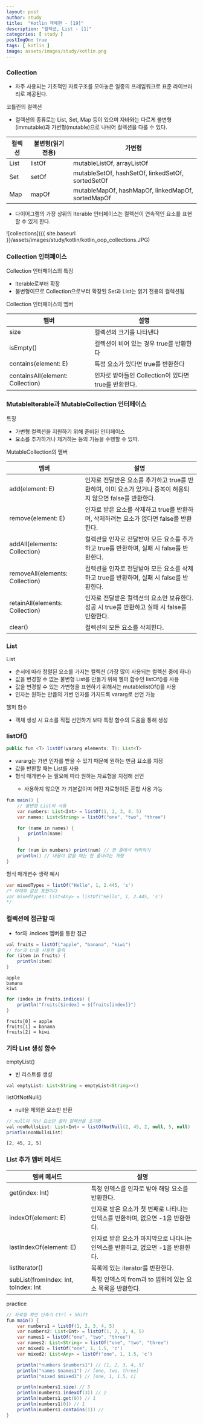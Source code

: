 ```yaml
---
layout: post
author: study
title:  "Kotlin 객체편 - [19]"
description: "컬렉션, List - [1]"
categories: [ study ]
postImgOn: true
tags: [ kotlin ]
image: assets/images/study/kotlin.png
---
```



### Collection

- 자주 사용되는 기초적인 자료구조를 모아놓은 일종의 프레임워크로 표준 라이브러리로 제공된다.

코틀린의 컬렉션
- 컬렉션의 종류로는 List, Set, Map 등이 있으며 자바와는 다르게 불변형(immutable)과 가변형(mutable)으로 나뉘어 컬렉션을 다룰 수 있다.

| 컬렉션 | 불변형(읽기 전용) | 가변형 |
| --- | --- | --- |
| List | listOf | mutableListOf, arrayListOf |
| Set | setOf | mutableSetOf, hashSetOf, linkedSetOf, sortedSetOf |
| Map | mapOf | mutableMapOf, hashMapOf, linkedMapOf, sortedMapOf |


- 다이어그램의 가장 상위의 Iterable 인터페이스는 컬렉션이 연속적인 요소를 표현 할 수 있게 한다.

![collections]({{ site.baseurl }}/assets/images/study/kotlin/kotlin_oop_collections.JPG)


### Collection 인터페이스

Collection 인터페이스의 특징
- Iterable로부터 확장
- 불변형이므로 Collection으로부터 확장된 Set과 List는 읽기 전용의 컬렉션됨

Collection 인터페이스의 멤버

| 멤버 | 설명 |
| --- | --- |
| size | 컬렉션의 크기를 나타낸다 |
| isEmpty() | 컬렉션이 비어 있는 경우 true를 반환한다 |
| contains(element: E) | 특정 요소가 있다면 true를 반환한다 |
| containsAll(element: Collection<E>) | 인자로 받아들인 Collection이 있다면 true를 반환한다. |


### MutableIterable과 MutableCollection 인터페이스
특징
- 가변형 컬렉션을 지원하기 위해 준비된 인터페이스
- 요소를 추가하거나 제거하는 등의 기능을 수행할 수 있따.

MutableCollection의 멤버

| 멤버 | 설명 |
| --- | --- |
| add(element: E) | 인자로 전달반은 요소를 추가하고 true를 반환하며, 이미 요소가 있거나 중복이 허용되지 않으면 false를 반환한다. |
| remove(element: E) | 인자로 받은 요소를 삭제하고 true를 반환하며, 삭제하려는 요소가 없다면 false를 반환한다. |
| addAll(elements: Collection<E>) | 컬렉션을 인자로 전달받아 모든 요소를 추가하고 true를 반환하며, 실패 시 false를 반환한다. |
| removeAll(elements: Collection<E>) | 컬렉션을 인자로 전달받아 모든 요소를 삭제하고 true를 반환하며, 실패 시 false를 반환한다. |
| retainAll(elements: Collection<E>) | 인자로 전달받은 컬렉션의 요소만 보유한다. 성공 시 true를 반환하고 실패 시 false를 반환한다. |
| clear() | 컬렉션의 모든 요소를 삭제한다. |


### List
List
- 순서에 따라 정렬된 요소를 가지는 컬렉션 (가장 많이 사용되는 컬렉션 중에 하나)
- 값을 변경할 수 없는 불변형 List를 만들기 위해 헬퍼 함수인 listOf()를 사용
- 값을 변경할 수 있는 가변형을 표현하기 위해서는 mutablelistOf()를 사용
- 인자는 원하는 만큼의 가변 인자를 가지도록 vararg로 선언 가능

헬퍼 함수
- 객체 생성 시 요소를 직접 선언하기 보다 특정 함수의 도움을 통해 생성


### listOf()
```java
public fun <T> listOf(vararg elements: T): List<T>
```
- vararg는 가변 인자를 받을 수 있기 때문에 원하는 만큼 요소를 지정
- 값을 반환할 때는 List<T>를 사용
- 형식 매개변수 <T>는 필요에 따라 원하는 자료형을 지정해 선언
    - 사용하지 않으면 <Any>가 기본값이며 어떤 자료형이든 혼합 사용 가능

```java
fun main() {
    // 불변형 List의 사용
    var numbers: List<Int> = listOf(1, 2, 3, 4, 5)
    var names: List<String> = listOf("one", "two", "three")

    for (name in names) {
        println(name)
    }

    for (num in numbers) print(num) // 한 줄에서 처리하기
    println() // 내용이 없을 때는 한 줄내리는 개행
}
```

형식 매개변수 생략 예시
```java
var mixedTypes = listOf("Hello", 1, 2.445, 's')
/* 아래와 같은 표현이다
var mixedTypes: List<Any> = listOf("Hello", 1, 2.445, 's')
*/
```

### 컬렉션에 접근할 때
- for와 .indices 멤버를 통한 접근

```java
val fruits = listOf("apple", "banana", "kiwi")
// for과 in을 사용한 출력
for (item in fruits) {
    println(item)
}
```
```
apple
banana
kiwi
```

```java
for (index in fruits.indices) {
    println("fruits[$index] = ${fruits[index]}")
}
```
```
fruits[0] = apple
fruits[1] = banana
fruits[2] = kiwi
```


### 기타 List 생성 함수

emptyList()
- 빈 리스트를 생성

```java
val emptyList: List<String = emptyList<String>>()
```

listOfNotNull()
- null을 제외한 요소만 반환

```java
// null이 아닌 요소만 골라 컬렉션을 초기화
val nonNullsList: List<Int> = listOfNotNull(2, 45, 2, null, 5, null)
println(nonNullsList)
```
```
[2, 45, 2, 5]
```

### List 추가 멤버 메서드

| 멤버 메서드 | 설명 |
| --- | --- |
| get(index: Int) | 특정 인덱스를 인자로 받아 해당 요소를 반환한다. |
| indexOf(element: E) | 인자로 받은 요소가 첫 번째로 나타나는 인덱스를 반환하며, 없으면 -1을 반환한다. |
| lastIndexOf(element: E) | 인자로 받은 요소가 마지막으로 나타나는 인덱스를 반환하고, 없으면 -1을 반환한다. |
| listIterator() | 목록에 있는 iterator를 반환한다. |
|  subList(fromIndex: Int, toIndex: Int| 특정 인덱스의 from과 to 범위에 있는 요소 목록을 반환한다. |

practice

```java
// 자료형 확인 단축기 Ctrl + Shift
fun main() {
    var numbers1 = listOf(1, 2, 3, 4, 5)
    var numbers2: List<Int> = listOf(1, 2, 3, 4, 5)
    var names1 = listOf("one", "two", "three")
    var names2: List<String> = listOf("one", "two", "three")
    var mixed1 = listOf("one", 1, 1.5, 'c')
    var mixed2: List<Any> = listOf("one", 1, 1.5, 'c')

    println("numbers $numbers1") // [1, 2, 3, 4, 5]
    println("names $names1") // [one, two, three]
    println("mixed $mixed1") // [one, 1, 1.5, c]

    println(numbers1.size) // 5
    println(numbers1.indexOf(3)) // 2
    println(numbers1.get(0)) // 1
    println(numbers1[0]) // 1
    println(numbers1.contains(1)) // 
}
```